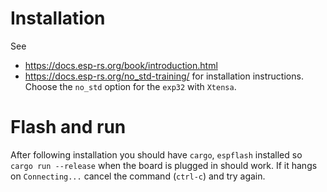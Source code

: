 # Installation
See
- <https://docs.esp-rs.org/book/introduction.html>
- <https://docs.esp-rs.org/no_std-training/>
for installation instructions.
Choose the `no_std` option for the `exp32` with `Xtensa`.

# Flash and run
After following installation you should have `cargo`, `espflash` installed so `cargo run --release` when the board is plugged in should work. If it hangs on `Connecting...` cancel the command (`ctrl-c`) and try again.